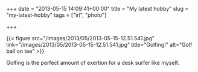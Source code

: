 +++
date = "2013-05-15 14:09:41+00:00"
title = "My latest hobby"
slug = "my-latest-hobby"
tags = ["irl", "photo"]

+++

{{< figure src="/images/2013/05/2013-05-15-12.51.541.jpg" link="/images/2013/05/2013-05-15-12.51.541.jpg" title="Golfing!" alt="Golf ball on tee" >}}
<!--more-->
Golfing is the perfect amount of exertion for a desk surfer like myself.